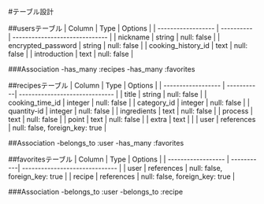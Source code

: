 #テーブル設計

##usersテーブル
| Column             | Type       | Options                        |
| ------------------ | ---------- | ------------------------------ |
| nickname           | string     | null: false                    |
| encrypted_password | string     | null: false                    |
| cooking_history_id | text       | null: false                    |
| introduction       | text       | null: false                    |

###Association
-has_many :recipes
-has_many :favorites

##recipesテーブル
| Column             | Type       | Options                        |
| ------------------ | -----------| ------------------------------ |
| title              | string     | null: false                    |
| cooking_time_id    | integer    | null: false                    |
| category_id        | integer    | null: false                    |
| quantity-id        | integer    | null: false                    |
| ingredients        | text       | null: false                    |
| process            | text       | null: false                    |
| point              | text       | null: false                    |
| extra              | text       |                                |
| user               | references | null: false, foreign_key: true |

##Association
-belongs_to :user
-has_many :favorites

##favoritesテーブル
| Column             | Type       | Options                        |
| ------------------ | -----------| ------------------------------ |
| user               | references | null: false, foreign_key: true |
| recipe             | references | null: false, foreign_key: true |

###Association
-belongs_to :user
-belongs_to :recipe
